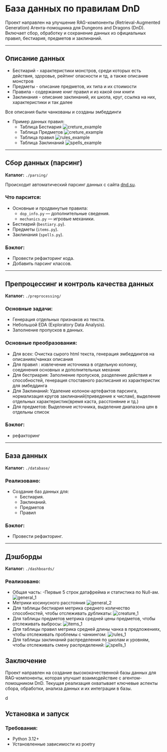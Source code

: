 # База данных по правилам DnD

Проект направлен на улучшение RAG-компоненты (Retrieval-Augmented Generation) Агента-помощника для Dungeons and Dragons (DnD). Включает сбор, обработку и сохранение данных из официальных правил, бестиария, предметов и заклинаний.

---
## Описание данных
  - Бестиарий - характеристики монстров, среди которых есть действия, здоровье, рейтинг опасности и тд, а также описание монстров
  - Предметы - описание предметов, их типа и их стоимости 
  - Правила - содержание книг правил и из какой они книги
  - Заклинания - описание заклинаний, их школа, круг, ссылка на них, характеристики и так далее

Все описания были чанкованы и созданы эмбеддинги

- Пример данных правил:
  - Таблица Бестиария
  ![creture_example](/images/example_creatures.gif)
  - Таблица Предметов
  ![creture_example](/images/items_example.gif)
  - Таблица правил
  ![rules_example](/images/data_example.png)
  - Таблица Заклинаний
  ![spells_example](/images/spells_example.gif) 

---

## Сбор данных (парсинг)

**Каталог:** `./parsing/`

Происходит автоматический парсинг данных с сайта [dnd.su](https://dnd.su).  

### Что парсится:
- Основные и продвинутые правила:
  - `dop_info.py` — дополнительные сведения.
  - `mechanics.py` — игровые механики.
- Бестиарий (`bestiary.py`).
- Предметы (`items.py`).
- Заклинания (`spells.py`).

### Бэклог:
- Провести рефакторинг кода.
- Добавить парсинг классов.

---

## Препроцессинг и контроль качества данных

**Каталог:** `./preprocessing/`

### Основные задачи:
- Генерация отдельных признаков из текста.
- Небольшой EDA (Exploratory Data Analysis).
- Заполнение пропусков в данных.

### Основные преобразования:
- Для всех: Очистка сырого html текста, генерация эмбеддингов на описаниях/чанках описания
- Для правил : извлечение источника в отдельную колонку, соединения основных и дополнительных механик
- Для бестриария: Заполнение пропусков, разделение действия и способностей, генерация стоставного расписания из характеристик для эмбеддинга
- Для Заклинаний: Удаление колонок-артефактов парсинга, нормализация кругов заклинаний(приведение к числам), выделение отдельных характеристик(время каста, расстоняние и тд.)
- Для предметов: Выделение источника, выделение диапазона цен в отдельны список

### Бэклог:
- рефакторинг

---

## База данных

**Каталог:** `./database/`

### Реализовано:
- Создание баз данных для:
  - Бестиария.
  - Заклинаний.
  - Предметов
  - Правил

### Бэклог:

- Провести рефакторинг.


---

## Дэшборды

**Каталог:** `./dashboards/`

### Реализовано:
- Общая часть:
  -Первые 5 строк датафрейма и статистика по Null-ам.
  ![general_1](/images/general_1.png)
- Метрики косинусного расстояния
  ![general_2](/images/general_2.png)
- Для таблицы бестиария метрика среднего количество способностей, чтобы отслеживать дубликаты:
  ![creature_1](/images/creature_1.png)
- Для таблицы предметов метрика средней цены предметов, чтобы отслеживать выбросы:
  ![items_1](/images/items_1.png)
- Для таблицы правил метрика средней длины чанка в предложениях, чтобы отслеживать проблемы с чанкингом:
  ![rules_1](/images/rules_1.png)
- Для таблицы заклинаний распределения по школам и уровням, чтобы отслеживать смену распределений:
  ![spells_1](/images/spells_1.png)

## Заключение
Проект направлен на создание высококачественной базы данных для RAG-компоненты, которая улучшит взаимодействие с агентом-помощником DnD. Текущая реализация охватывает ключевые аспекты сбора, обработки, анализа данных и их интеграции в базы.

d
## Установка и запуск

### Требования:
- Python 3.12+
- Установленные зависимости из poetry



